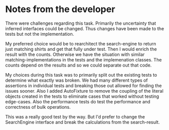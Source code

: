 #  Notes from the developer

There were challenges regarding this task. Primarily the uncertainty that inferred interfaces could be changed. Thus changes have been made to the tests but not the implementation.

My preferred choice would be to rearchitect the search-engine to return just matching shirts and get that fully under test. Then I would enrich the result with the counts. Otherwise we have the situation with similar matching-implementations in the tests and the implemenation classes. The counts depend on the results and so we could separate out that code.

My choices during this task was to primarily split out the existing tests to determine what exactly was broken. We had many different types of assertions in individual tests and breaking those out allowed for finding the issues sooner. Also I added AutoFixture to remove the coupling of the literal objects created in the tests to eliminate cases that worked without testing edge-cases. Also the performance tests do test the performance and correctness of bulk operations.

This was a really good test by the way. But I'd prefer to change the SearchEngine interface and break the calculations from the search-result.